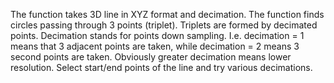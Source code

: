 The function takes 3D line in XYZ format and decimation. The function finds circles passing through 3 points (triplet). Triplets are formed by decimated points. 
Decimation stands for points down sampling. I.e. decimation = 1 means that 3 adjacent points are taken, while decimation = 2 means 3 second points are taken. Obviously greater decimation means lower resolution.
Select start/end points of the line and try various decimations.
